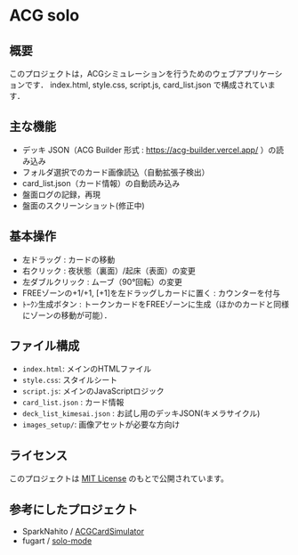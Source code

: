 # ACG solo

## 概要
このプロジェクトは，ACGシミュレーションを行うためのウェブアプリケーションです．
index.html, style.css, script.js, card_list.json で構成されています．

## 主な機能
- デッキ JSON（ACG Builder 形式 : https://acg-builder.vercel.app/ ）の読み込み
- フォルダ選択でのカード画像読込（自動拡張子検出）
- card_list.json（カード情報）の自動読み込み
- 盤面ログの記録，再現
- 盤面のスクリーンショット(修正中)

## 基本操作
- 左ドラッグ : カードの移動
- 右クリック : 夜状態（裏面）/起床（表面）の変更
- 左ダブルクリック : ムーブ（90°回転）の変更
- FREEゾーンの+1/+1, [+1]を左ドラッグしカードに置く : カウンターを付与
- ﾄｰｸﾝ生成ボタン : トークンカードをFREEゾーンに生成（ほかのカードと同様にゾーンの移動が可能）．

## ファイル構成
- `index.html`: メインのHTMLファイル
- `style.css`: スタイルシート
- `script.js`: メインのJavaScriptロジック
- `card_list.json` : カード情報
- `deck_list_kimesai.json` : お試し用のデッキJSON(キメラサイクル)
- `images_setup/`: 画像アセットが必要な方向け

## ライセンス
このプロジェクトは [MIT License](./LICENSE) のもとで公開されています。

## 参考にしたプロジェクト
- SparkNahito / [ACGCardSimulator](https://github.com/SparkNahito/ACGCardSimulator/tree/main/AcgPlaySimulator)
- fugart / [solo-mode](https://fugarta.github.io/solo-mode/)
